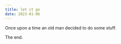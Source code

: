 ```yaml
---
title: let it go
date: 2023-01-06
---
```


Once upon a time an old man decided to do some stuff.


The end.
